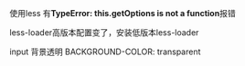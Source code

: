 使用less  有**TypeError: this.getOptions is not a function**报错

less-loader高版本配置变了，安装低版本less-loader

input 背景透明 BACKGROUND-COLOR: transparent